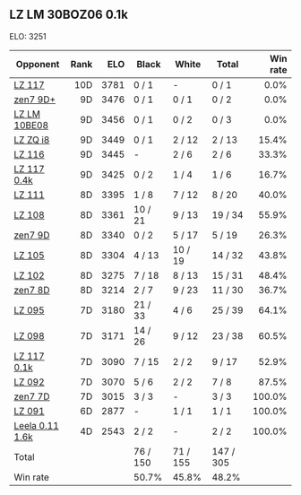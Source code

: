 ## LZ LM 30BOZ06 0.1k ##

ELO: 3251

Opponent | Rank | ELO | Black | White | Total | Win rate
---------|-----:|----:|-------|-------|-------|-------:
[LZ 117](LZ%20117.md) | 10D | 3781 | 0 / 1 | - | 0 / 1 | 0.0%
[zen7 9D+](zen7%209D+.md) | 9D | 3476 | 0 / 1 | 0 / 1 | 0 / 2 | 0.0%
[LZ LM 10BE08](LZ%20LM%2010BE08.md) | 9D | 3456 | 0 / 1 | 0 / 2 | 0 / 3 | 0.0%
[LZ ZQ i8](LZ%20ZQ%20i8.md) | 9D | 3449 | 0 / 1 | 2 / 12 | 2 / 13 | 15.4%
[LZ 116](LZ%20116.md) | 9D | 3445 | - | 2 / 6 | 2 / 6 | 33.3%
[LZ 117 0.4k](LZ%20117%200.4k.md) | 9D | 3425 | 0 / 2 | 1 / 4 | 1 / 6 | 16.7%
[LZ 111](LZ%20111.md) | 8D | 3395 | 1 / 8 | 7 / 12 | 8 / 20 | 40.0%
[LZ 108](LZ%20108.md) | 8D | 3361 | 10 / 21 | 9 / 13 | 19 / 34 | 55.9%
[zen7 9D](zen7%209D.md) | 8D | 3340 | 0 / 2 | 5 / 17 | 5 / 19 | 26.3%
[LZ 105](LZ%20105.md) | 8D | 3304 | 4 / 13 | 10 / 19 | 14 / 32 | 43.8%
[LZ 102](LZ%20102.md) | 8D | 3275 | 7 / 18 | 8 / 13 | 15 / 31 | 48.4%
[zen7 8D](zen7%208D.md) | 8D | 3214 | 2 / 7 | 9 / 23 | 11 / 30 | 36.7%
[LZ 095](LZ%20095.md) | 7D | 3180 | 21 / 33 | 4 / 6 | 25 / 39 | 64.1%
[LZ 098](LZ%20098.md) | 7D | 3171 | 14 / 26 | 9 / 12 | 23 / 38 | 60.5%
[LZ 117 0.1k](LZ%20117%200.1k.md) | 7D | 3090 | 7 / 15 | 2 / 2 | 9 / 17 | 52.9%
[LZ 092](LZ%20092.md) | 7D | 3070 | 5 / 6 | 2 / 2 | 7 / 8 | 87.5%
[zen7 7D](zen7%207D.md) | 7D | 3015 | 3 / 3 | - | 3 / 3 | 100.0%
[LZ 091](LZ%20091.md) | 6D | 2877 | - | 1 / 1 | 1 / 1 | 100.0%
[Leela 0.11 1.6k](Leela%200.11%201.6k.md) | 4D | 2543 | 2 / 2 | - | 2 / 2 | 100.0%
Total | | | 76 / 150 | 71 / 155 | 147 / 305 | 
Win rate| | | 50.7% | 45.8% | 48.2% | 
